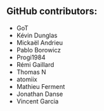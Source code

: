 GitHub contributors:
--------------------------------
- GoT
- Kévin Dunglas
- Mickaël Andrieu
- Pablo Borowicz
- Progi1984
- Rémi Gaillard
- Thomas N
- atomiix
- Mathieu Ferment
- Jonathan Danse
- Vincent Garcia
